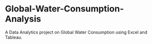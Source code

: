 # Global-Water-Consumption-Analysis
A Data Analytics project on Global Water Consumption using Excel and Tableau.
